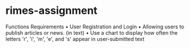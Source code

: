 # rimes-assignment
Functions Requirements • User Registration and Login • Allowing users to publish articles or news. (in text) • Use a chart to display how often the letters 'r', 'i', 'm', 'e', and 's'  appear in user-submitted text
